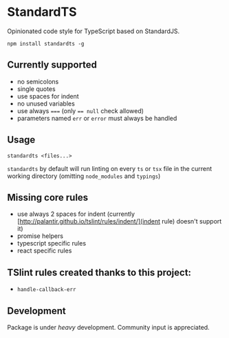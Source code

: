 # StandardTS

Opinionated code style for TypeScript based on StandardJS.

```npm install standardts -g```

## Currently supported
 - no semicolons
 - single quotes
 - use spaces for indent
 - no unused variables
 - use always `===` (only `== null` check allowed)
 - parameters named `err` or `error` must always be handled

## Usage
```
standardts <files...>
```

`standardts` by default will run linting on every `ts` or `tsx` file in the current working directory (omitting `node_modules` and `typings`)

## Missing core rules
 - use always 2 spaces for indent (currently [http://palantir.github.io/tslint/rules/indent/](indent rule) doesn't  support it)
 - promise helpers
 - typescript specific rules
 - react specific rules

## TSlint rules created thanks to this project:
 - `handle-callback-err`

## Development
Package is under *heavy* development. Community input is appreciated.